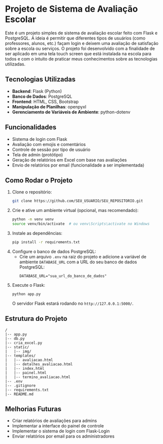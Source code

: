 
# Projeto de Sistema de Avaliação Escolar

Este é um projeto simples de sistema de avaliação escolar feito com Flask e PostgreSQL. A ideia é permitir que diferentes tipos de usuários (como professores, alunos, etc.) façam login e deixem uma avaliação de satisfação sobre a escola ou serviços. O projeto foi desenvolvido com a finalidade de ser aplicado em uma tela touch screen que está instalada na escola para todos e com o intuito de praticar meus conhecimentos sobre as tecnologias utilizadas.

## Tecnologias Utilizadas
- **Backend**: Flask (Python)
- **Banco de Dados**: PostgreSQL
- **Frontend**: HTML, CSS, Bootstrap
- **Manipulação de Planilhas**: openpyxl
- **Gerenciamento de Variáveis de Ambiente**: python-dotenv

## Funcionalidades
- Sistema de login com Flask
- Avaliação com emojis e comentários
- Controle de sessão por tipo de usuário
- Tela de admin (protótipo)
- Geração de relatórios em Excel com base nas avaliações
- Envio de relatórios por email (funcionalidade a ser implementada)

## Como Rodar o Projeto
1. Clone o repositório:
   ```bash
   git clone https://github.com/SEU_USUARIO/SEU_REPOSITORIO.git
   ```
2. Crie e ative um ambiente virtual (opcional, mas recomendado):
   ```bash
   python -m venv venv
   source venv/bin/activate  # ou venv\Scripts\activate no Windows
   ```
3. Instale as dependências:
   ```bash
   pip install -r requirements.txt
   ```
4. Configure o banco de dados PostgreSQL:
   - Crie um arquivo `.env` na raiz do projeto e adicione a variável de ambiente `DATABASE_URL` com a URL do seu banco de dados PostgreSQL:
     ```
     DATABASE_URL="sua_url_do_banco_de_dados"
     ```
5. Execute o Flask:
   ```bash
   python app.py
   ```
   O servidor Flask estará rodando no `http://127.0.0.1:5000/`.

## Estrutura do Projeto
```
/
|-- app.py
|-- db.py
|-- cria_excel.py
|-- static/
|   |-- img/
|-- templates/
|   |-- avaliacao.html
|   |-- detalhes_avaliacao.html
|   |-- index.html
|   |-- painel.html
|   |-- termino_avaliacao.html
|-- .env
|-- .gitignore
|-- requirements.txt
|-- README.md
```

## Melhorias Futuras
- Criar relatórios de avaliações para admins
- Implementar a interface do painel de controle
- Implementar o sistema de login com Flask-Login
- Enviar relatórios por email para os administradores
